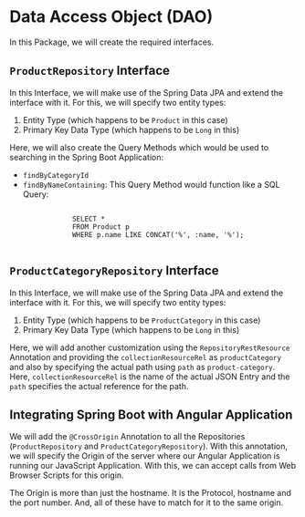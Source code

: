# Data Access Object (DAO)
<p>In this Package, we will create the required interfaces.</p>

## <code>ProductRepository</code> Interface
<p>In this Interface, we will make use of the Spring Data JPA and extend the interface with it. For this, we will specify two entity types:</p>
<ol>
    <li>Entity Type (which happens to be <code>Product</code> in this case)</li>
    <li>Primary Key Data Type (which happens to be <code>Long</code> in this)</li>
</ol>
<p>Here, we will also create the Query Methods which would be used to searching in the Spring Boot Application:</p>
<ul>
    <li><code>findByCategoryId</code></li>
    <li>
        <code>findByNameContaining</code>: This Query Method would function like a SQL Query:
        <pre><code>
            SELECT *
            FROM Product p
            WHERE p.name LIKE CONCAT('%', :name, '%');
        </code></pre>
    </li>
</ul>

## <code>ProductCategoryRepository</code> Interface
<p>In this Interface, we will make use of the Spring Data JPA and extend the interface with it. For this, we will specify two entity types:</p>
<ol>
    <li>Entity Type (which happens to be <code>ProductCategory</code> in this case)</li>
    <li>Primary Key Data Type (which happens to be <code>Long</code> in this)</li>
</ol>
Here, we will add another customization using the <code>RepositoryRestResource</code> Annotation and providing the <code>collectionResourceRel</code> as <code>productCategory</code> and also by specifying the actual path using <code>path</code> as <code>product-category</code>.
Here, <code>collectionResourceRel</code> is the name of the actual JSON Entry and the <code>path</code> specifies the actual reference for the path.


## Integrating Spring Boot with Angular Application
<p>We will add the <code>@CrossOrigin</code> Annotation to all the Repositories (<code>ProductRepository</code> and <code>ProductCategoryRepository</code>). With this annotation, we will specify the Origin of the server where our Angular Application is running our JavaScript Application. With this, we can accept calls from Web Browser Scripts for this origin.</p>
<p>The Origin is more than just the hostname. It is the Protocol, hostname and the port number. And, all of these have to match for it to the same origin.</p> 